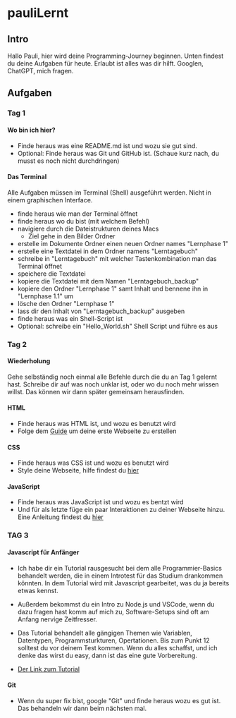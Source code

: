 # pauliLernt

## Intro
Hallo Pauli, hier wird deine Programming-Journey beginnen. Unten findest du deine Aufgaben für heute.
Erlaubt ist alles was dir hilft. Googlen, ChatGPT, mich fragen.

## Aufgaben

### Tag 1

#### Wo bin ich hier?

- Finde heraus was eine README.md ist und wozu sie gut sind.
- Optional: Finde heraus was Git und GitHub ist. (Schaue kurz nach, du musst es noch nicht durchdringen)

#### Das Terminal

Alle Aufgaben müssen im Terminal (Shell) ausgeführt werden. Nicht in einem graphischen Interface.

- finde heraus wie man der Terminal öffnet
- finde heraus wo du bist (mit welchem Befehl)
- navigiere durch die Dateistrukturen deines Macs
    - Ziel gehe in den Bilder Ordner
- erstelle im Dokumente Ordner einen neuen Ordner names "Lernphase 1"
- erstelle eine Textdatei in dem Ordner namens "Lerntagebuch"
- schreibe in "Lerntagebuch" mit welcher Tastenkombination man das Terminal öffnet
- speichere die Textdatei
- kopiere die Textdatei mit dem Namen "Lerntagebuch_backup"
- kopiere den Ordner "Lernphase 1" samt Inhalt und bennene ihn in "Lernphase 1.1" um
- lösche den Ordner "Lernphase 1"
- lass dir den Inhalt von "Lerntagebuch_backup" ausgeben
- finde heraus was ein Shell-Script ist
- Optional: schreibe ein "Hello_World.sh" Shell Script und führe es aus

### Tag 2

#### Wiederholung
Gehe selbständig noch einmal alle Befehle durch die du an Tag 1 gelernt hast. Schreibe dir auf was noch unklar ist, oder wo du noch mehr wissen willst. Das können wir dann später gemeinsam herausfinden.

#### HTML
- Finde heraus was HTML ist, und wozu es benutzt wird
- Folge dem [Guide](https://developer.mozilla.org/de/docs/Learn_web_development/Getting_started/Your_first_website/Creating_the_content) um deine erste Webseite zu erstellen

#### CSS
- Finde heraus was CSS ist und wozu es benutzt wird
- Style deine Webseite, hilfe findest du [hier](https://developer.mozilla.org/en-US/docs/Learn_web_development/Getting_started/Your_first_website/Styling_the_content)

#### JavaScript
- Finde heraus was JavaScript ist und wozu es bentzt wird
- Und für als letzte füge ein paar Interaktionen zu deiner Webseite hinzu. Eine Anleitung findest du [hier](https://developer.mozilla.org/en-US/docs/Learn_web_development/Getting_started/Your_first_website/Adding_interactivity)

### TAG 3

#### Javascript für Anfänger
- Ich habe dir ein Tutorial rausgesucht bei dem alle Programmier-Basics behandelt werden, die in einem Introtest für das Studium drankommen könnten.
In dem Tutorial wird mit Javascript gearbeitet, was du ja bereits etwas kennst.

- Außerdem bekommst du ein Intro zu Node.js und VSCode, wenn du dazu fragen hast komm auf mich zu, Software-Setups sind oft am Anfang nervige Zeitfresser.
- Das Tutorial behandelt alle gängigen Themen wie Variablen, Datentypen, Programmsturkturen, Opertationen.
Bis zum Punkt 12 solltest du vor deinem Test kommen. Wenn du alles schaffst, und ich denke das wirst du easy, dann ist das eine gute Vorbereitung.

- [Der Link zum Tutorial](https://www.freecodecamp.org/news/learn-javascript-for-beginners/)

#### Git
- Wenn du super fix bist, google "Git" und finde heraus wozu es gut ist. Das behandeln wir dann beim nächsten mal.
